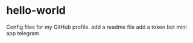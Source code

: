 # hello-world
Config files for my GitHub profile.
add a readme file
add a token bot mini app telegram







